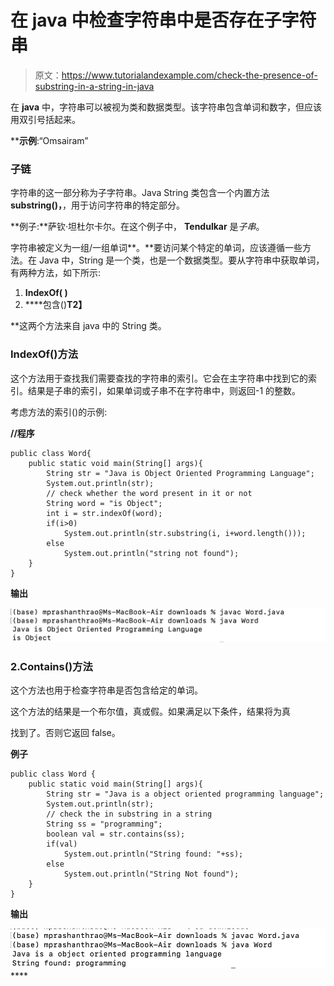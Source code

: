 # 在 java 中检查字符串中是否存在子字符串

> 原文：<https://www.tutorialandexample.com/check-the-presence-of-substring-in-a-string-in-java>

在 **java** 中，字符串可以被视为类和数据类型。该字符串包含单词和数字，但应该用双引号括起来。

 ****示例**:“Omsairam”

### 子链

字符串的这一部分称为子字符串。Java String 类包含一个内置方法 **substring()，**，用于访问字符串的特定部分。

**例子:**萨钦·坦杜尔卡尔。在这个例子中， **Tendulkar** 是*子串*。

字符串被定义为一组/一组单词**。**要访问某个特定的单词，应该遵循一些方法。在 Java 中，String 是一个类，也是一个数据类型。要从字符串中获取单词，有两种方法，如下所示:

1.  **IndexOf( )**
2.  ****包含()**T2】**

 **这两个方法来自 java 中的 String 类。

### IndexOf()方法

这个方法用于查找我们需要查找的字符串的索引。它会在主字符串中找到它的索引。结果是子串的索引，如果单词或子串不在字符串中，则返回-1 的整数。

考虑方法的索引()的示例:

**//程序**

```
public class Word{
	public static void main(String[] args){
		String str = "Java is Object Oriented Programming Language";
		System.out.println(str);
		// check whether the word present in it or not
		String word = "is Object";
		int i = str.indexOf(word);
		if(i>0)
			System.out.println(str.substring(i, i+word.length()));
		else 
			System.out.println("string not found");
	}
} 
```

**输出**

![Check the presence of a Substring in a String in Java](img/04ef1e7424b3b05f0b49de68c1e9bcdb.png)

### 2.Contains()方法

这个方法也用于检查字符串是否包含给定的单词。

这个方法的结果是一个布尔值，真或假。如果满足以下条件，结果将为真

找到了。否则它返回 false。

**例子**

```
public class Word {
	public static void main(String[] args){
		String str = "Java is a object oriented programming language";
		System.out.println(str);
		// check the in substring in a string
		String ss = "programming";
		boolean val = str.contains(ss);
		if(val)
			System.out.println("String found: "+ss);
		else 
			System.out.println("String Not found");
	}
} 
```

**输出**

![Check the presence of a Substring in a String in Java](img/bcda64f68e953a78d535ac6459cffaeb.png)****